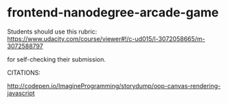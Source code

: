 frontend-nanodegree-arcade-game
===============================

Students should use this rubric: https://www.udacity.com/course/viewer#!/c-ud015/l-3072058665/m-3072588797

for self-checking their submission.


CITATIONS:

http://codepen.io/ImagineProgramming/storydump/oop-canvas-rendering-javascript

